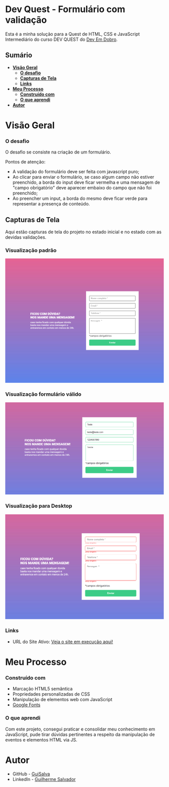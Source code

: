 # Dev Quest - Formulário com validação

Esta é a minha solução para a Quest de HTML, CSS e JavaScript Intermediário do curso DEV QUEST do [Dev Em Dobro](https://www.instagram.com/devemdobro/).

## Sumário

- [**Visão Geral**](#visão-geral)
  - [**O desafio**](#o-desafio)
  - [**Capturas de Tela**](#capturas-de-tela)
  - [**Links**](#links)
- [**Meu Processo**](#meu-processo)
  - [**Construído com**](#construído-com)
  - [**O que aprendi**](#o-que-aprendi)
- [**Autor**](#autor)

# Visão Geral

### O desafio

O desafio se consiste na criação de um formulário.

Pontos de atenção:

- A validação do formulário deve ser feita com
javascript puro;
- Ao clicar para enviar o formulário, se caso
algum campo não estiver preenchido, a borda
do input deve ficar vermelha e uma mensagem
de "campo obrigatório" deve aparecer embaixo
do campo que não foi preenchido;
- Ao preencher um input, a borda do mesmo deve ficar verde para representar a presença de conteúdo.

## Capturas de Tela

Aqui estão capturas de tela do projeto no estado inicial e no estado com as devidas validações.

### **Visualização padrão**
![](./src/screenshots/screenshot-form.png)

### **Visualização formulário válido**
![](./src/screenshots/screenshot-form-valido.png)

### **Visualização para Desktop**
![](./src/screenshots/screenshot-form-invalido.png)

### Links
- URL do Site Ativo: [Veja o site em execução aqui!](https://guisalva.github.io/Quest-Html-Css-Js-Intermediario/)

# Meu Processo

### Construído com

- Marcação HTML5 semântica
- Propriedades personalizadas de CSS
- Manipulação de elementos web com JavaScript
- [Google Fonts](https://fonts.google.com/)

### O que aprendi

Com este projeto, consegui praticar e consolidar meu conhecimento em JavaScript, pude tirar dúvidas pertinentes a respeito da manipulação de eventos e elementos HTML via JS.

# Autor

- GitHub - [GuiSalva](https://github.com/guisalva)
- LinkedIn - [Guilherme Salvador](https://www.linkedin.com/in/guisalva)
